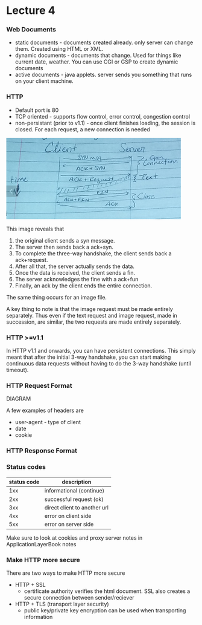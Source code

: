 Lecture 4
==================


### Web Documents
* static documents - documents created already. only server can change them. Created using HTML or XML.  
* dynamic documents - documents that change. Used for things like current date, weather. You can use CGI or GSP to create dynamic documents
* active documents - java applets. server sends you something that runs on your client machine.

### HTTP
* Default port is 80
* TCP oriented - supports flow control, error control, congestion control
* non-persistant (prior to v1.1) - once client finishes loading, the session is closed. For each request, a new connection is needed


![](lecture_4-images/b6469241837a8d4ff173a8ea0818cba1.png)

This image reveals that
1. the original client sends a syn message.
2. The server then sends back a ack+syn.
3. To complete the three-way handshake, the client sends back a ack+request.
4. After all that, the server actually sends the data.
5. Once the data is received, the client sends a fin.
6. The server acknowledges the fine with a ack+fun
7. Finally, an ack by the client ends the entire connection.  

The same thing occurs for an image file.

A key thing to note is that the image request must be made entirely separately. Thus even if the text request and image request, made in succession, are similar, the two requests are made entirely separately.

### HTTP >=v1.1
In HTTP v1.1 and onwards, you can have persistent connections. This simply meant that after the initial 3-way handshake, you can start making continuous data requests without having to do the 3-way handshake (until timeout).

### HTTP Request Format

DIAGRAM

A few examples of headers are
* user-agent - type of client
* date
* cookie  

### HTTP Response Format

### Status codes
|status code|description|
|---|---|
|1xx|informational (continue)|
|2xx|successful request (ok)|
|3xx|direct client to another url|
|4xx|error on client side|
|5xx|error on server side|


Make sure to look at cookies and proxy server notes in ApplicationLayerBook notes



### Make HTTP more secure
There are two ways to make HTTP more secure
* HTTP + SSL
  * certificate authority verifies the html document. SSL also creates a secure connection between sender/reciever
* HTTP + TLS (transport layer security)
  * public key/private key encryption can be used when transporting information
